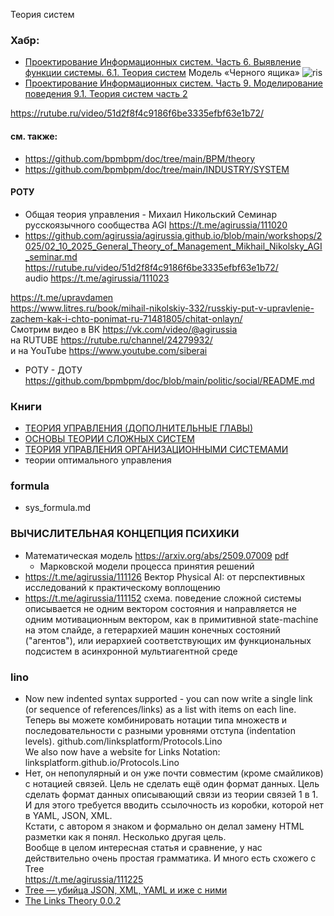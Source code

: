 Теория систем

### Хабр:
- [Проектирование Информационных систем. Часть 6. Выявление функции системы. 6.1. Теория систем](https://habr.com/ru/articles/915546/) Модель «Черного ящика» ![ris](https://habrastorage.org/r/w780/getpro/habr/upload_files/a45/dfe/9ef/a45dfe9efe395b2ee83e35b0184eda28.png) 
- [Проектирование Информационных систем. Часть 9. Моделирование поведения 9.1. Теория систем часть 2](https://habr.com/ru/articles/919454/)


https://rutube.ru/video/51d2f8f4c9186f6be3335efbf63e1b72/

#### см. также:
- https://github.com/bpmbpm/doc/tree/main/BPM/theory
- https://github.com/bpmbpm/doc/tree/main/INDUSTRY/SYSTEM
#### РОТУ
- Общая теория управления - Михаил Никольский Семинар русскоязычного сообщества AGI https://t.me/agirussia/111020
- https://github.com/agirussia/agirussia.github.io/blob/main/workshops/2025/02_10_2025_General_Theory_of_Management_Mikhail_Nikolsky_AGI_seminar.md 
https://rutube.ru/video/51d2f8f4c9186f6be3335efbf63e1b72/  
audio https://t.me/agirussia/111023 

https://t.me/upravdamen  
https://www.litres.ru/book/mihail-nikolskiy-332/russkiy-put-v-upravlenie-zachem-kak-i-chto-ponimat-ru-71481805/chitat-onlayn/  
Смотрим видео в ВК https://vk.com/video/@agirussia  
на RUTUBE https://rutube.ru/channel/24279932/  
и на YouTube https://www.youtube.com/siberai
- РОТУ - ДОТУ https://github.com/bpmbpm/doc/blob/main/politic/social/README.md

### Книги
- [ТЕОРИЯ УПРАВЛЕНИЯ (ДОПОЛНИТЕЛЬНЫЕ ГЛАВЫ)](https://api.nntu.ru/frontend/web/ngtu/files/ControlBook2.pdf)
- [ОСНОВЫ ТЕОРИИ СЛОЖНЫХ СИСТЕМ](https://chaos.phys.msu.ru/loskutov/PDF/Loskutov.pdf)
- [ТЕОРИЯ УПРАВЛЕНИЯ ОРГАНИЗАЦИОННЫМИ СИСТЕМАМИ](https://www.methodolog.ru/books/tyos2005.pdf)
- теории оптимального управления
### formula
- sys_formula.md
### ВЫЧИСЛИТЕЛЬНАЯ КОНЦЕПЦИЯ ПСИХИКИ
- Математическая модель https://arxiv.org/abs/2509.07009 [pdf](https://arxiv.org/pdf/2509.07009)
  - Марковской модели процесса принятия решений
- https://t.me/agirussia/111126 Вектор Physical AI: от перспективных исследований к практическому воплощению
- https://t.me/agirussia/111152 схема. поведение сложной системы описывается не одним вектором состояния и направляется не одним мотивационным вектором, как в примитивной state-machine на этом слайде, а гетерархией машин конечных состояний ("агентов"), или иерархией соответствующих им функциональных подсистем в асинхронной мультиагентной среде
### lino
- Now new indented syntax supported - you can now write a single link (or sequence of references/links) as a list with items on each line.
Теперь вы можете комбинировать нотации типа множеств и последовательности с разными уровнями отступа (indentation levels).
github.com/linksplatform/Protocols.Lino  
We also now have a website for Links Notation:  
linksplatform.github.io/Protocols.Lino
- Нет, он непопулярный и он уже почти совместим (кроме смайликов) с нотацией связей.
Цель не сделать ещё один формат данных.
Цель сделать формат данных описывающий связи из теории связей 1 в 1. И для этого требуется вводить ссылочность из коробки, которой нет в YAML, JSON, XML.  
Кстати, с автором я знаком и формально он делал замену HTML разметки как я понял. Несколько другая цель.  
Вообще в целом интересная статья и сравнение, у нас действительно очень простая грамматика. И много есть схожего с Tree  
https://t.me/agirussia/111225
- [Tree — убийца JSON, XML, YAML и иже с ними](https://habr.com/ru/articles/248147/) 
- [The Links Theory 0.0.2](https://habr.com/ru/articles/895896/)

